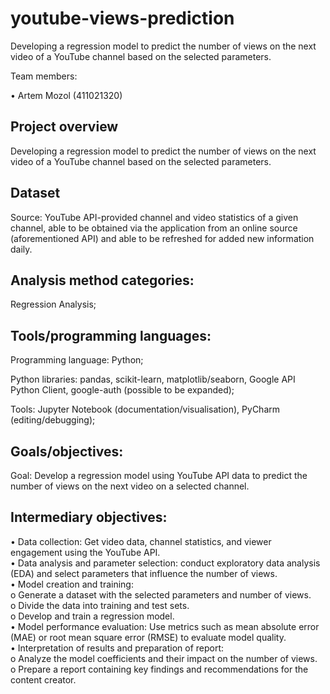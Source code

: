 # youtube-views-prediction
Developing a regression model to predict the number of views on the next video of a YouTube channel based on the selected parameters.

Team members:  
  
•	Artem Mozol (411021320)  
  
## Project overview   
  
Developing a regression model to predict the number of views on the next video of a YouTube channel based on the selected parameters.  
  
  
## Dataset  
  
Source: YouTube API-provided channel and video statistics of a given channel, able to be obtained via the application from an online source (aforementioned API) and able to be refreshed for added new information daily. 
  
  
## Analysis method categories:  
  
Regression Analysis;  
  
  
## Tools/programming languages:  
  
Programming language: Python;  
  
Python libraries: pandas, scikit-learn, matplotlib/seaborn, Google API Python Client, google-auth (possible to be expanded);  
  
Tools: Jupyter Notebook (documentation/visualisation), PyCharm (editing/debugging);  
  
  
## Goals/objectives:  
  
Goal: Develop a regression model using YouTube API data to predict the number of views on the next video on a selected channel.  
  
  
## Intermediary objectives:  
  
•	Data collection: Get video data, channel statistics, and viewer engagement using the YouTube API.  
•	Data analysis and parameter selection: conduct exploratory data analysis (EDA) and select parameters that influence the number of views.  
•	Model creation and training:  
o	Generate a dataset with the selected parameters and number of views.  
o	Divide the data into training and test sets.  
o	Develop and train a regression model.  
•	Model performance evaluation: Use metrics such as mean absolute error (MAE) or root mean square error (RMSE) to evaluate model quality.  
•	Interpretation of results and preparation of report:  
o	Analyze the model coefficients and their impact on the number of views.  
o	Prepare a report containing key findings and recommendations for the content creator.  

